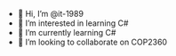 - 👋 Hi, I’m @it-1989
- 👀 I’m interested in learning C#
- 🌱 I’m currently learning C#
- 💞️ I’m looking to collaborate on COP2360
